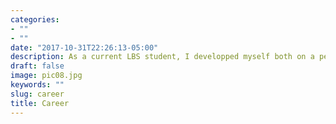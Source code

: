 ```yaml
---
categories:
- ""
- ""
date: "2017-10-31T22:26:13-05:00"
description: As a current LBS student, I developped myself both on a personal and professional level by holding leadership positions in several student societies and by contributing to the success of the companies I worked in. 
draft: false
image: pic08.jpg
keywords: ""
slug: career
title: Career
---
```


